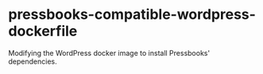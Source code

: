 # pressbooks-compatible-wordpress-dockerfile
Modifying the WordPress docker image to install Pressbooks' dependencies.
